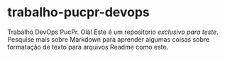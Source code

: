 # trabalho-pucpr-devops
Trabalho DevOps PucPr.
Olá! Este é um repositorio *exclusivo para teste*.
 Pesquise mais sobre Markdown para aprender algumas coisas sobre formatação de texto para arquivos Readme como este.
